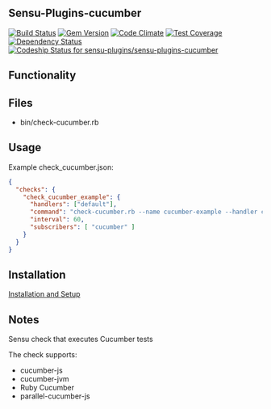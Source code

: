## Sensu-Plugins-cucumber

[ ![Build Status](https://travis-ci.org/sensu-plugins/sensu-plugins-cucumber.svg?branch=master)](https://travis-ci.org/sensu-plugins/sensu-plugins-cucumber)
[![Gem Version](https://badge.fury.io/rb/sensu-plugins-cucumber.svg)](http://badge.fury.io/rb/sensu-plugins-cucumber)
[![Code Climate](https://codeclimate.com/github/sensu-plugins/sensu-plugins-cucumber/badges/gpa.svg)](https://codeclimate.com/github/sensu-plugins/sensu-plugins-cucumber)
[![Test Coverage](https://codeclimate.com/github/sensu-plugins/sensu-plugins-cucumber/badges/coverage.svg)](https://codeclimate.com/github/sensu-plugins/sensu-plugins-cucumber)
[![Dependency Status](https://gemnasium.com/sensu-plugins/sensu-plugins-cucumber.svg)](https://gemnasium.com/sensu-plugins/sensu-plugins-cucumber)
[ ![Codeship Status for sensu-plugins/sensu-plugins-cucumber](https://codeship.com/projects/f44b0a20-d4e8-0132-2baa-0e210ac4c62f/status?branch=master)](https://codeship.com/projects/77915)

## Functionality

## Files
 * bin/check-cucumber.rb

## Usage

Example check_cucumber.json:

``` json
{
  "checks": {
    "check_cucumber_example": {
      "handlers": ["default"],
      "command": "check-cucumber.rb --name cucumber-example --handler cucumber --metric-handler metrics --metric-prefix example-metrics-prefix --command \"cucumber-js -f json features/\" --working-dir cucumber-example/",
      "interval": 60,
      "subscribers": [ "cucumber" ]
    }
  }
}
```


## Installation

[Installation and Setup](https://github.com/sensu-plugins/documentation/blob/master/user_docs/installation_instructions.md)

## Notes

Sensu check that executes Cucumber tests

The check supports:
* cucumber-js
* cucumber-jvm
* Ruby Cucumber
* parallel-cucumber-js

